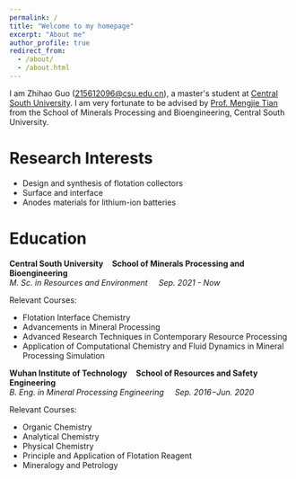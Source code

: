 ```yaml
---
permalink: /
title: "Welcome to my homepage"
excerpt: "About me"
author_profile: true
redirect_from: 
  - /about/
  - /about.html
---
```


  I am Zhihao Guo ([215612096@csu.edu.cn](mailto:215612096@csu.edu.cn)), a master's student at [Central South University](https://www.csu.edu.cn/). I am very fortunate to be advised by [Prof. Mengjie Tian](https://faculty.csu.edu.cn/tianmengjie/zh_CN/index.htm) from the School of Minerals Processing and Bioengineering, Central South University.

Research Interests
======
- Design and synthesis of flotation collectors
- Surface and interface
- Anodes materials for lithium-ion batteries

Education
======
**Central South University**&nbsp;&nbsp;&nbsp;&nbsp;**School of Minerals Processing and Bioengineering**
<span style="line-height: 1;">  
<em>M. Sc. in Resources and Environment</em> 
</span>&nbsp;&nbsp;&nbsp;&nbsp;<em>Sep. 2021 - Now</em>

Relevant Courses:
- Flotation Interface Chemistry
- Advancements in Mineral Processing
- Advanced Research Techniques in Contemporary Resource Processing
- Application of Computational Chemistry and Fluid Dynamics in Mineral Processing Simulation



**Wuhan Institute of Technology**&nbsp;&nbsp;&nbsp;&nbsp;**School of Resources and Safety Engineering**
<span style="line-height: 1;">  
<em>B. Eng. in Mineral Processing Engineering </em> 
</span>&nbsp;&nbsp;&nbsp;&nbsp;<em>Sep. 2016−Jun. 2020</em>

Relevant Courses:
- Organic Chemistry
- Analytical Chemistry
- Physical Chemistry
- Principle and Application of Flotation Reagent
- Mineralogy and Petrology
